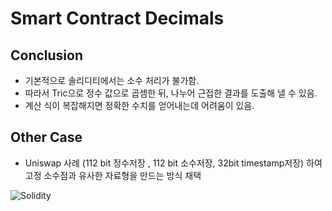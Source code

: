 # Smart Contract Decimals


## Conclusion
- 기본적으로 솔리디티에서는 소수 처리가 불가함.
- 따라서 Tric으로 정수 값으로 곱셈한 뒤, 나누어 근접한 결과를 도출해 낼 수 있음.
- 계산 식이 복잡해지면 정확한 수치를 얻어내는데 어려움이 있음.


## Other Case
- Uniswap 사례 (112 bit 정수저장 , 112 bit 소수저장, 32bit timestamp저장) 하여 고정 소수점과 유사한 자료형을 만드는 방식 채택 


![Solidity](https://user-images.githubusercontent.com/66409384/177500680-6872a8be-85b6-4aa6-824c-c36701048c82.png)
